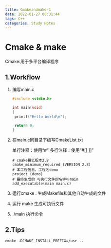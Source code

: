 ```yaml
---
title: Cmakeandmake-1
date: 2022-01-27 00:31:44
tags: C++
categories: Study Notes
---
```

# Cmake & make


Cmake:用于多平台编译程序

## 1.Workflow

1. 编写main.c

   ```c
   #include <stdio.h>
   
   int main(void)
   {
   	printf("Hello World\n");
   
   	return 0;
   }
   
   ```

2. 在main.c同目录下编写CmakeList.txt

   单行注释：使用“#”
   多行注释：使用“#[[ ]]”

   ```
   # cmake最低版本2.8
   cmake_minimum_required (VERSION 2.8)
   # 本工程信息，工程名demo
   project (demo)
   # 最终生成的 可执行文件的名字叫main
   add_executable(main main.c)
   ```

3. 运行cmake . 生成Makefile和其他自动生成的文件

4. 运行 make 生成可执行文件

5. ./main 执行命令

## 2.Tips

```
cmake -DCMAKE_INSTALL_PREFIX=/usr ..
```

